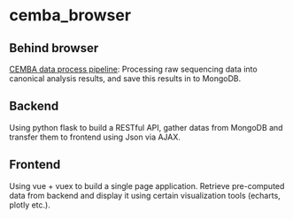 # cemba_browser

## Behind browser
[CEMBA data process pipeline](https://github.com/lhqing/cemba_data):
Processing raw sequencing data into canonical analysis results, and save this results in to MongoDB.

## Backend
Using python flask to build a RESTful API, gather datas from MongoDB and transfer them to frontend using Json via AJAX.

## Frontend
Using vue + vuex to build a single page application. Retrieve pre-computed data from backend and display it using certain visualization tools (echarts, plotly etc.).


